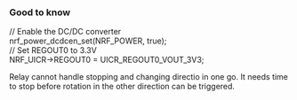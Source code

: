 ### Good to know
// Enable the DC/DC converter<br>
nrf_power_dcdcen_set(NRF_POWER, true);<br>
// Set REGOUT0 to 3.3V<br>
NRF_UICR->REGOUT0 = UICR_REGOUT0_VOUT_3V3;

Relay cannot handle stopping and changing directio in one go. It needs time to stop before rotation in the other direction can be triggered.